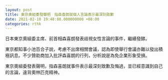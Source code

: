 ```yaml
---
layout: post
title: 東京奧組委發聲明　指森喜朗就個人言論表示最深刻致歉
date: 2021-02-10 19:48:08.000000000 +08:00
categories: rthk
---
```


日本東京奧組委主席、前首相森喜朗發表歧視女性言論的事件，繼續發酵。

東京都知事小池百合子說，考慮不出席相關會議，認為即使舉行會議亦難以發出積極訊息。不少贊助商加入批評森喜朗的行列，分析說是為免企業形象受損。

東京奧組委發表聲明，指森喜朗就事件表示最深刻致歉及悔過，並已經意識到自己的言論，違背奧林匹克精神。
